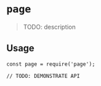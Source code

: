 # `page`

> TODO: description

## Usage

```
const page = require('page');

// TODO: DEMONSTRATE API
```
